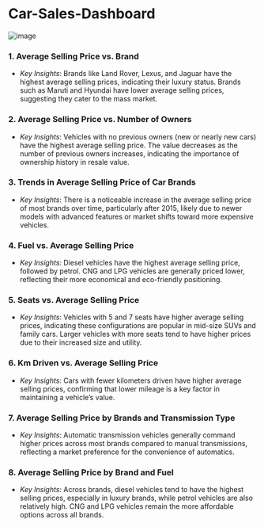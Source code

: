 # Car-Sales-Dashboard
![image](https://github.com/user-attachments/assets/d4d65284-5f4c-408a-bffb-584328ff6a85)

### 1. Average Selling Price vs. Brand
- *Key Insights*: Brands like Land Rover, Lexus, and Jaguar have the highest average selling prices, indicating their luxury status. Brands such as Maruti and Hyundai have lower average selling prices, suggesting they cater to the mass market.

### 2. Average Selling Price vs. Number of Owners
- *Key Insights*: Vehicles with no previous owners (new or nearly new cars) have the highest average selling price. The value decreases as the number of previous owners increases, indicating the importance of ownership history in resale value.

### 3. Trends in Average Selling Price of Car Brands
- *Key Insights*: There is a noticeable increase in the average selling price of most brands over time, particularly after 2015, likely due to newer models with advanced features or market shifts toward more expensive vehicles.

### 4. Fuel vs. Average Selling Price
- *Key Insights*: Diesel vehicles have the highest average selling price, followed by petrol. CNG and LPG vehicles are generally priced lower, reflecting their more economical and eco-friendly positioning.

### 5. Seats vs. Average Selling Price
- *Key Insights*: Vehicles with 5 and 7 seats have higher average selling prices, indicating these configurations are popular in mid-size SUVs and family cars. Larger vehicles with more seats tend to have higher prices due to their increased size and utility.

### 6. Km Driven vs. Average Selling Price
- *Key Insights*: Cars with fewer kilometers driven have higher average selling prices, confirming that lower mileage is a key factor in maintaining a vehicle’s value.

### 7. Average Selling Price by Brands and Transmission Type
- *Key Insights*: Automatic transmission vehicles generally command higher prices across most brands compared to manual transmissions, reflecting a market preference for the convenience of automatics.

### 8. Average Selling Price by Brand and Fuel
- *Key Insights*: Across brands, diesel vehicles tend to have the highest selling prices, especially in luxury brands, while petrol vehicles are also relatively high. CNG and LPG vehicles remain the more affordable options across all brands.
